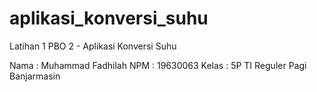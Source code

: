 # aplikasi_konversi_suhu
Latihan 1 PBO 2 - Aplikasi Konversi Suhu

Nama : Muhammad Fadhilah
NPM : 19630063
Kelas : 5P TI Reguler Pagi Banjarmasin
